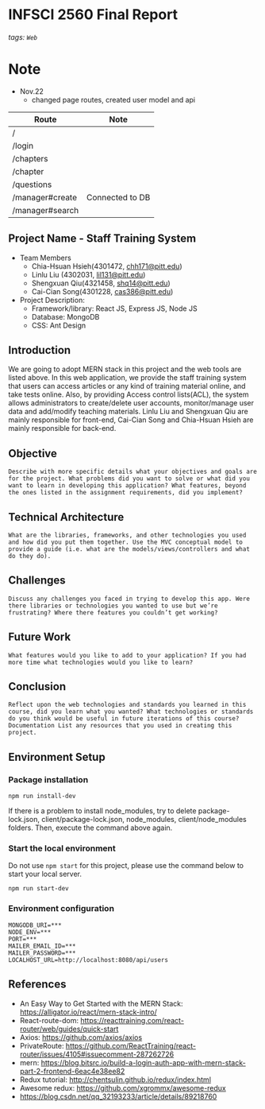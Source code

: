 # INFSCI 2560 Final Report
###### tags: `Web`
# Note
- Nov.22
  - changed page routes, created user model and api

| Route | Note |
| -------- | -------- |
| /     | |
| /login | |
| /chapters| |
| /chapter | |
| /questions | |
| /manager#create| Connected to DB |
| /manager#search|  |


## Project Name - Staff Training System
- Team Members  
    - Chia-Hsuan Hsieh(4301472, chh171@pitt.edu)
    - Linlu Liu (4302031, lil131@pitt.edu)
    - Shengxuan Qiu(4321458, shq14@pitt.edu)
    - Cai-Cian Song(4301228, cas386@pitt.edu)
- Project Description:
    - Framework/library: React JS, Express JS, Node JS
    - Database: MongoDB
    - CSS: Ant Design

## Introduction
We are going to adopt MERN stack in this project and the web tools are listed above. In this web application, we provide the staff training system that users can access articles or any kind of training material online, and take tests online. Also, by providing Access control lists(ACL), the system allows administrators to create/delete user accounts, monitor/manage user data and add/modify teaching materials.
Linlu Liu and Shengxuan Qiu are mainly responsible for front-end, Cai-Cian Song and Chia-Hsuan Hsieh are mainly responsible for back-end.

## Objective
`Describe with more specific details what your objectives and goals are for the project. What problems did you want to solve or what did you want to learn in developing this application? What features, beyond the ones listed in the assignment requirements, did you implement?`

##  Technical Architecture
`What are the libraries, frameworks, and other technologies you used and how did you put them together. Use the MVC conceptual model to provide a guide (i.e. what are the models/views/controllers and what do they do).`
##  Challenges
`Discuss any challenges you faced in trying to develop this app. Were there libraries or technologies you wanted to use but we’re frustrating? Where there features you couldn’t get working?`
## Future Work
`What features would you like to add to your application? If you had more time what technologies would you like to learn?`
## Conclusion
`Reflect upon the web technologies and standards you learned in this course, did you learn what you wanted? What technologies or standards do you think would be useful in future iterations of this course?
Documentation List any resources that you used in creating this project.`

## Environment Setup
### Package installation
```
npm run install-dev
```
If there is a problem to install node_modules, try to delete package-lock.json, client/package-lock.json, node_modules, client/node_modules folders. Then, execute the command above again.

### Start the local environment
Do not use `npm start` for this project, please use the command below to start your local server.
```
npm run start-dev
```

### Environment configuration
```
MONGODB_URI=***
NODE_ENV=***
PORT=***
MAILER_EMAIL_ID=***
MAILER_PASSWORD=***
LOCALHOST_URL=http://localhost:8080/api/users

```

## References
- An Easy Way to Get Started with the MERN Stack: https://alligator.io/react/mern-stack-intro/
- React-route-dom: https://reacttraining.com/react-router/web/guides/quick-start
- Axios: https://github.com/axios/axios
- PrivateRoute: https://github.com/ReactTraining/react-router/issues/4105#issuecomment-287262726
- mern: https://blog.bitsrc.io/build-a-login-auth-app-with-mern-stack-part-2-frontend-6eac4e38ee82
- Redux tutorial: http://chentsulin.github.io/redux/index.html
- Awesome redux: https://github.com/xgrommx/awesome-redux
- https://blog.csdn.net/qq_32193233/article/details/89218760
